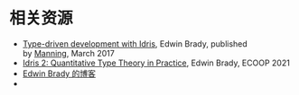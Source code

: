 # 相关资源
- [Type-driven development with Idris](https://www.manning.com/books/type-driven-development-with-idris), Edwin Brady, published by [Manning](https://www.manning.com/), March 2017
- [Idris 2: Quantitative Type Theory in Practice](https://drops.dagstuhl.de/opus/volltexte/2021/14052/), Edwin Brady, ECOOP 2021
- [Edwin Brady 的博客](https://www.type-driven.org.uk/edwinb/)
- 